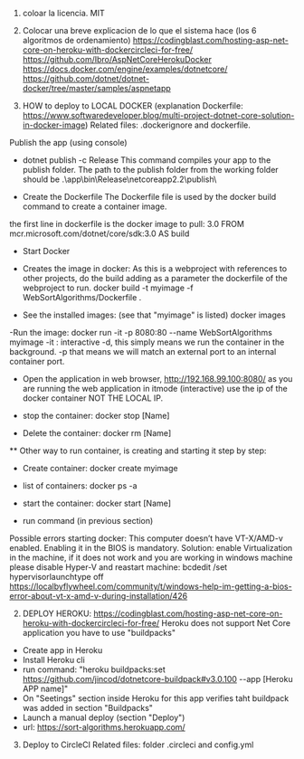 ﻿1. coloar la licencia. MIT
2. Colocar una breve explicacion de lo que el sistema hace (los 6 algoritmos de ordenamiento)
https://codingblast.com/hosting-asp-net-core-on-heroku-with-dockercircleci-for-free/
https://github.com/Ibro/AspNetCoreHerokuDocker
https://docs.docker.com/engine/examples/dotnetcore/
https://github.com/dotnet/dotnet-docker/tree/master/samples/aspnetapp



1.  HOW to deploy to LOCAL DOCKER
(explanation Dockerfile: https://www.softwaredeveloper.blog/multi-project-dotnet-core-solution-in-docker-image)
Related files: .dockerignore and dockerfile.

Publish the app (using console)
- dotnet publish -c Release
This command compiles your app to the publish folder. 
The path to the publish folder from the working folder should be .\app\bin\Release\netcoreapp2.2\publish\

- Create the Dockerfile
The Dockerfile file is used by the docker build command to create a container image.

the first line in dockerfile is the docker image to pull: 3.0
FROM mcr.microsoft.com/dotnet/core/sdk:3.0 AS build

- Start Docker

- Creates the image in docker:
As this is a webproject with references to other projects, do the build adding as a parameter
the dockerfile of the webproject to run.
docker build -t myimage -f WebSortAlgorithms/Dockerfile .

- See the installed images: (see that "myimage" is listed)
docker images

-Run the image:
docker run -it -p 8080:80 --name WebSortAlgorithms myimage
-it : interactive
-d, this simply means we run the container in the background.
-p that means we will match an external port to an internal container port. 

- Open the application in web browser,
http://192.168.99.100:8080/
as you are running the web application in itmode (interactive) use the ip of the docker container
NOT THE LOCAL IP.

- stop the container:
docker stop [Name]

- Delete the container:
docker rm [Name]

** Other way to run container, is creating and starting it step by step:
- Create container:
docker create myimage

- list of containers:
docker ps -a

- start the container:
docker start [Name]

- run command (in previous section) 


Possible errors starting docker:
This computer doesn’t have VT-X/AMD-v enabled. Enabling it in the BIOS is mandatory.
Solution: enable Virtualization in the machine, if it does not work and you are working in windows machine
please disable Hyper-V and reastart machine: bcdedit /set hypervisorlaunchtype off
https://localbyflywheel.com/community/t/windows-help-im-getting-a-bios-error-about-vt-x-amd-v-during-installation/426



2. DEPLOY HEROKU:
https://codingblast.com/hosting-asp-net-core-on-heroku-with-dockercircleci-for-free/
Heroku does not support Net Core application you have to use "buildpacks"

- Create app in Heroku
- Install Heroku cli
- run command: "heroku buildpacks:set https://github.com/jincod/dotnetcore-buildpack#v3.0.100 --app [Heroku APP name]"
- On "Seetings" section inside Heroku for this app verifies taht buildpack was added in section "Buildpacks"
- Launch a manual deploy (section "Deploy")
- url: https://sort-algorithms.herokuapp.com/

3. Deploy to CircleCI
Related files: folder .circleci and config.yml